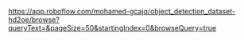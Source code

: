https://app.roboflow.com/mohamed-gcajq/object_detection_dataset-hd2oe/browse?queryText=&pageSize=50&startingIndex=0&browseQuery=true